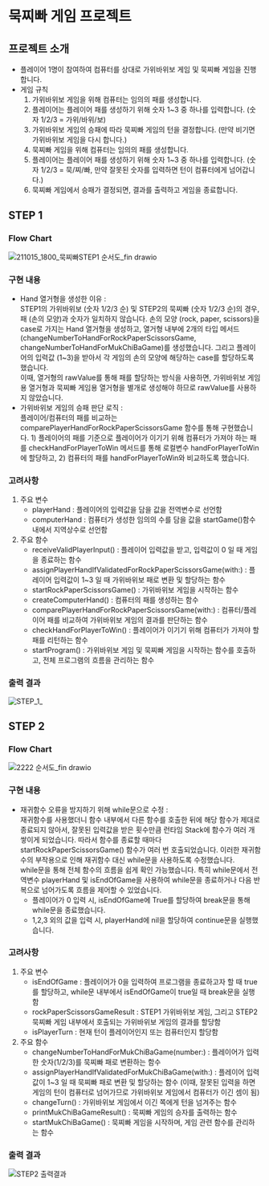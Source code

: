 # 묵찌빠 게임 프로젝트

 ## 프로젝트 소개
 * 플레이어 1명이 참여하여 컴퓨터를 상대로 가위바위보 게임 및 묵찌빠 게임을 진행합니다.
 * 게임 규칙
   1. 가위바위보 게임을 위해 컴퓨터는 임의의 패를 생성합니다.
   1. 플레이어는 플레이어 패를 생성하기 위해 숫자 1~3 중 하나를 입력합니다. (숫자 1/2/3 = 가위/바위/보)
   1. 가위바위보 게임의 승패에 따라 묵찌빠 게임의 턴을 결정합니다. (만약 비기면 가위바위보 게임을 다시 합니다.)
   1. 묵찌빠 게임을 위해 컴퓨터는 임의의 패를 생성합니다.
   1. 플레이어는 플레이어 패를 생성하기 위해 숫자 1~3 중 하나를 입력합니다. (숫자 1/2/3 = 묵/찌/빠, 만약 잘못된 숫자를 입력하면 턴이 컴퓨터에게 넘어갑니다.)
   1. 묵찌빠 게임에서 승패가 결정되면, 결과를 출력하고 게임을 종료합니다.

 ## STEP 1
 ### Flow Chart
 ![211015_1800_묵찌빠STEP1 순서도_fin drawio](https://user-images.githubusercontent.com/70856586/137461608-000d1467-b13f-4490-87b7-c957e2707a36.png)

 ### 구현 내용
 * Hand 열거형을 생성한 이유 :   
  STEP1의 가위바위보 (숫자 1/2/3 순) 및 STEP2의 묵찌빠 (숫자 1/2/3 순)의 경우, 패 (손의 모양)과 숫자가 일치하지 않습니다. 손의 모양 (rock, paper, scissors)을 case로 가지는 Hand 열거형을 생성하고, 열거형 내부에 2개의 타입 메서드 (changeNumberToHandForRockPaperScissorsGame, changeNumberToHandForMukChiBaGame)를 생성했습니다. 그리고 플레이어의 입력값 (1~3)을 받아서 각 게임의 손의 모양에 해당하는 case를 할당하도록 했습니다.   
  이때, 열거형의 rawValue를 통해 패를 할당하는 방식을 사용하면, 가위바위보 게임용 열거형과 묵찌빠 게임용 열거형을 별개로 생성해야 하므로 rawValue를 사용하지 않았습니다.
 * 가위바위보 게임의 승패 판단 로직 :       
  플레이어/컴퓨터의 패를 비교하는 comparePlayerHandForRockPaperScissorsGame 함수를 통해 구현했습니다. 1) 플레이어의 패를 기준으로 플레이어가 이기기 위해 컴퓨터가 가져야 하는 패를 checkHandForPlayerToWin 메서드를 통해 로컬변수 handForPlayerToWin에 할당하고, 2) 컴퓨터의 패를 handForPlayerToWin와 비교하도록 했습니다.

 ### 고려사항
 1. 주요 변수
     - playerHand : 플레이어의 입력값을 담을 값을 전역변수로 선언함
     - computerHand : 컴퓨터가 생성한 임의의 수를 담을 값을 startGame()함수 내에서 지역상수로 선언함
 2. 주요 함수
     - receiveValidPlayerInput() : 플레이어 입력값을 받고, 입력값이 0 일 때 게임을 종료하는 함수
     - assignPlayerHandIfValidatedForRockPaperScissorsGame(with:) : 플레이어 입력값이 1~3 일 때 가위바위보 패로 변환 및 할당하는 함수
     - startRockPaperScissorsGame() : 가위바위보 게임을 시작하는 함수
     - createComputerHand() : 컴퓨터의 패를 생성하는 함수
     - comparePlayerHandForRockPaperScissorsGame(with:) : 컴퓨터/플레이어 패를 비교하여 가위바위보 게임의 결과를 판단하는 함수
     - checkHandForPlayerToWin() : 플레이어가 이기기 위해 컴퓨터가 가져야 할 패를 리턴하는 함수
     - startProgram() : 가위바위보 게임 및 묵찌빠 게임을 시작하는 함수를 호출하고, 전체 프로그램의 흐름을 관리하는 함수
 
 ### 출력 결과
 ![STEP_1_](https://user-images.githubusercontent.com/50446512/136161655-0434c906-da6c-4465-a9d4-cba4c9042eae.png)

 ## STEP 2
 ### Flow Chart
 ![2222 순서도_fin drawio](https://user-images.githubusercontent.com/70856586/137462498-80961a35-6fe4-4ca7-a654-4be5fc8f3f91.png)

 ### 구현 내용
 * 재귀함수 오류을 방지하기 위해 while문으로 수정 :   
  재귀함수를 사용했더니 함수 내부에서 다른 함수를 호출한 뒤에 해당 함수가 제대로 종료되지 않아서, 잘못된 입력값을 받은 횟수만큼 런타임 Stack에 함수가 여러 개 쌓이게 되었습니다. 따라서 함수를 종료할 때마다 startRockPaperScissorsGame() 함수가 여러 번 호출되었습니다. 이러한 재귀함수의 부작용으로 인해 재귀함수 대신 while문을 사용하도록 수정했습니다.   
  while문을 통해 전체 함수의 흐름을 쉽게 확인 가능했습니다. 특히 while문에서 전역변수 playerHand 및 isEndOfGame을 사용하여 while문을 종료하거나 다음 반복으로 넘어가도록 흐름을 제어할 수 있었습니다.
   - 플레이어가 0 입력 시, isEndOfGame에 True를 할당하여 break문을 통해 while문을 종료했습니다.
   - 1,2,3 외의 값을 입력 시, playerHand에 nil을 할당하여 continue문을 실행했습니다.

### 고려사항
 1. 주요 변수
     - isEndOfGame : 플레이어가 0을 입력하여 프로그램을 종료하고자 할 때 true를 할당하고, while문 내부에서 isEndOfGame이 true일 때 break문을 실행함
     - rockPaperScissorsGameResult : STEP1 가위바위보 게임, 그리고 STEP2 묵찌빠 게임 내부에서 호출되는 가위바위보 게임의 결과를 할당함
     - isPlayerTurn : 현재 턴이 플레이어인지 또는 컴퓨터인지 할당함
 1. 주요 함수
     - changeNumberToHandForMukChiBaGame(number:) : 플레이어가 입력한 숫자(1/2/3)를 묵찌빠 패로 변환하는 함수
     - assignPlayerHandIfValidatedForMukChiBaGame(with:) : 플레이어 입력값이 1~3 일 때 묵찌빠 패로 변환 및 할당하는 함수 (이때, 잘못된 입력을 하면 게임의 턴이 컴퓨터로 넘어가므로 가위바위보 게임에서 컴퓨터가 이긴 셈이 됨)
     - changeTurn() : 가위바위보 게임에서 이긴 쪽에게 턴을 넘겨주는 함수
     - printMukChiBaGameResult() : 묵찌빠 게임의 승자를 출력하는 함수
     - startMukChiBaGame() : 묵찌빠 게임을 시작하며, 게임 관련 함수를 관리하는 함수
     
 ### 출력 결과
 ![STEP2 출력결과](https://user-images.githubusercontent.com/70856586/137462608-3bd77f65-125b-4033-ae7d-775f745ca249.png)
 
